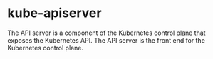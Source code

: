 # kube-apiserver

The API server is a component of the Kubernetes control plane that exposes the Kubernetes API. The API server is the front end for the Kubernetes control plane.